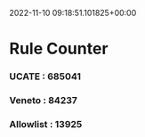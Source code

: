 2022-11-10 09:18:51.101825+00:00
# Rule Counter 
 ### UCATE : 685041

 ### Veneto : 84237

 ### Allowlist : 13925